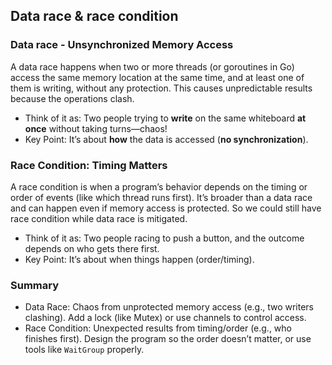 ## Data race & race condition
### Data race - Unsynchronized Memory Access

A data race happens when two or more threads (or goroutines in Go) access the same memory location at the same time, 
and at least one of them is writing, without any protection. This causes unpredictable results because the operations clash.

- Think of it as: Two people trying to **write** on the same whiteboard **at once** without taking turns—chaos!
- Key Point: It’s about **how** the data is accessed (**no synchronization**).

### Race Condition: Timing Matters

A race condition is when a program’s behavior depends on the timing or order of events (like which thread runs first).
It’s broader than a data race and can happen even if memory access is protected. So we could still have race condition while
data race is mitigated.

- Think of it as: Two people racing to push a button, and the outcome depends on who gets there first.
- Key Point: It’s about when things happen (order/timing).

### Summary
- Data Race: Chaos from unprotected memory access (e.g., two writers clashing). Add a lock (like Mutex) or use channels to control access.
- Race Condition: Unexpected results from timing/order (e.g., who finishes first). Design the program so the 
order doesn’t matter, or use tools like `WaitGroup` properly.